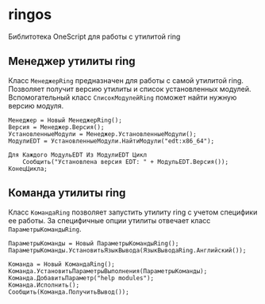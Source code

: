 # ringos
Библитотека OneScript для работы с утилитой ring

## Менеджер утилиты ring

Класс `МенеджерRing` предназначен для работы с самой утилитой ring. Позволяет получит версию утилиты и список установленных модулей.
Вспомогательный класс `СписокМодулейRing` поможет найти нужную версию модуля.

```
Менеджер = Новый МенеджерRing();
Версия = Менеджер.Версия();
УстановленныеМодули = Менеджер.УстановленныеМодули();
МодулиEDT = УстановленныеМодули.НайтиМодули("edt:x86_64");

Для Каждого МодульEDT Из МодулиEDT Цикл
    Сообщить("Установлена версия EDT: " + МодульEDT.Версия());
КонецЦикла;
```

## Команда утилиты ring

Класс `КомандаRing` позволяет запустить утилиту ring c учетом специфики ее работы. За специфичные опции утилиты отвечает класс `ПараметрыКомандыRing`.

```
ПараметрыКоманды = Новый ПараметрыКомандыRing();
ПараметрыКоманды.УстановитьЯзыкВывода(ЯзыкВыводаRing.Английский());

Команда = Новый КомандаRing();
Команда.УстановитьПараметрыВыполнения(ПараметрыКоманды);
Команда.ДобавитьПараметр("help modules");
Команда.Исполнить();
Сообщить(Команда.ПолучитьВывод());
```